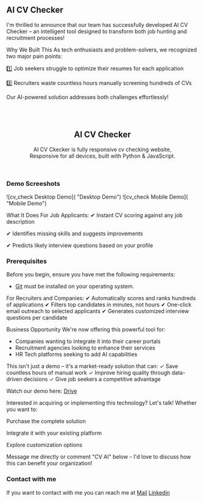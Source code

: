 ## AI CV Checker

I'm thrilled to announce that our team has successfully developed AI CV Checker – an intelligent tool designed to transform both job hunting and recruitment processes!

Why We Built This
As tech enthusiasts and problem-solvers, we recognized two major pain points:

1️⃣ Job seekers struggle to optimize their resumes for each application

2️⃣ Recruiters waste countless hours manually screening hundreds of CVs

Our AI-powered solution addresses both challenges effortlessly!

<div align="center">

  <br />
  <br />

  <img src="" />

  <h2 align="center">AI CV Checker</h2>

  AI CV Ckecker is fully responsive cv checking website, <br />Responsive for all devices, built with Python & JavaScript.

</div>

<br />

### Demo Screeshots

![cv_check Desktop Demo]( "Desktop Demo")
![cv_check Mobile Demo]( "Mobile Demo")

What It Does
For Job Applicants:
✔ Instant CV scoring against any job description

✔ Identifies missing skills and suggests improvements

✔ Predicts likely interview questions based on your profile

### Prerequisites

Before you begin, ensure you have met the following requirements:

* [Git](https://git-scm.com/downloads "Download Git") must be installed on your operating system.

For Recruiters and Companies:
✔ Automatically scores and ranks hundreds of applications
✔ Filters top candidates in minutes, not hours
✔ One-click email outreach to selected applicants
✔ Generates customized interview questions per candidate

Business Opportunity
We're now offering this powerful tool for:
* Companies wanting to integrate it into their career portals
* Recruitment agencies looking to enhance their services
* HR Tech platforms seeking to add AI capabilities

This isn't just a demo – it's a market-ready solution that can:
✓ Save countless hours of manual work
✓ Improve hiring quality through data-driven decisions
✓ Give job seekers a competitive advantage

Watch our demo here: [Drive](https://drive.google.com/file/d/1kNqZJOCZfThBXK-FyzlNtbjpNcSACU6J/view?usp=drive_link)

Interested in acquiring or implementing this technology? Let's talk! Whether you want to:

Purchase the complete solution

Integrate it with your existing platform

Explore customization options

Message me directly or comment "CV AI" below – I'd love to discuss how this can benefit your organization!

### Contact with me

If you want to contact with me you can reach me at [Mail](himel35-1078@diu.edu.bd) [Linkedin](https://www.linkedin.com/in/tasrifnurhimel/) 
